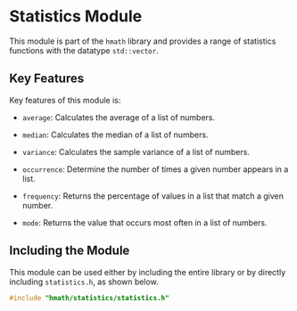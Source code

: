 # Statistics Module
This module is part of the `hmath` library and provides a range of statistics functions with the datatype `std::vector`.

## Key Features
Key features of this module is:

- `average`: Calculates the average of a list of numbers.

- `median`: Calculates the median of a list of numbers.

- `variance`: Calculates the sample variance of a list of numbers.

- `occurrence`: Determine the number of times a given number appears in a list.

- `frequency`: Returns the percentage of values in a list that match a given number.

- `mode`: Returns the value that occurs most often in a list of numbers.

## Including the Module
This module can be used either by including the entire library or by directly including `statistics.h`, as shown below.

``` c++
#include "hmath/statistics/statistics.h"
```
